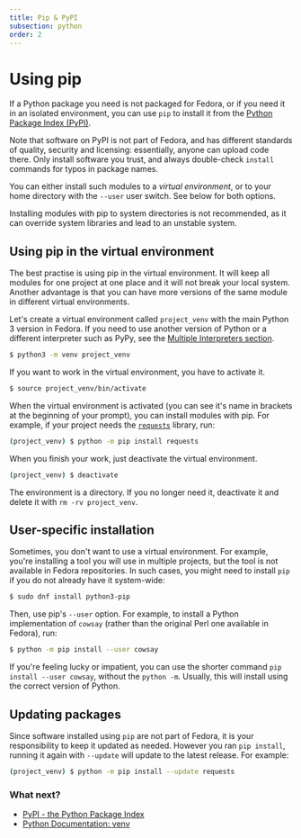 ```yaml
---
title: Pip & PyPI
subsection: python
order: 2
---
```


# Using pip

If a Python package you need is not packaged for Fedora,
or if you need it in an isolated environment,
you can use `pip` to install it from the [Python Package Index (PyPI)](https://pypi.python.org/).

Note that software on PyPI is not part of Fedora, and has different standards of quality, security and licensing: essentially, anyone can upload code there.
Only install software you trust, and always double-check `install` commands for typos in package names.

You can either install such modules to a *virtual environment*, or to your home directory with the `--user` user switch. See below for both options.

Installing modules with pip to system directories is not recommended, as it can override system libraries and lead to an unstable system.


## Using pip in the virtual environment

The best practise is using pip in the virtual environment. It will keep all modules for one project at one place and it will not break your local system. Another advantage is that you can have more versions of the same module in different virtual environments.

Let's create a virtual environment called `project_venv` with the main Python 3 version in Fedora.
If you need to use another version of Python or a different interpreter such as PyPy, see the [Multiple Interpreters section](https://developer.fedoraproject.org/tech/languages/python/multiple-pythons.html).

```bash
$ python3 -m venv project_venv
```

If you want to work in the virtual environment, you have to activate it.

```bash
$ source project_venv/bin/activate
```

When the virtual environment is activated (you can see it's name in brackets at the beginning of your prompt), you can install modules with pip.
For example, if your project needs the [`requests`](https://requests.readthedocs.io/en/master/) library, run:

```bash
(project_venv) $ python -m pip install requests
```

When you finish your work, just deactivate the virtual environment.

```bash
(project_venv) $ deactivate
```

The environment is a directory.
If you no longer need it, deactivate it and delete it with `rm -rv project_venv`.


## User-specific installation

Sometimes, you don't want to use a virtual environment.
For example, you're installing a tool you will use in multiple projects, but the tool is not available in Fedora repositories.
In such cases, you might need to install `pip` if you do not already have it system-wide:

```bash
$ sudo dnf install python3-pip
```

Then, use pip's `--user` option.
For example, to install a Python implementation of `cowsay` (rather than the original Perl one available in Fedora), run:

```bash
$ python -m pip install --user cowsay
```

If you're feeling lucky or impatient, you can use the shorter command `pip install --user cowsay`, without the `python -m`.
Usually, this will install using the correct version of Python.

## Updating packages

Since software installed using `pip` are not part of Fedora, it is your responsibility to keep it updated as needed.
However you ran `pip install`, running it again with `--update` will update to the latest release. For example:

```bash
(project_venv) $ python -m pip install --update requests
```


### What next?

 * [PyPI - the Python Package Index](https://pypi.python.org/)
 * [Python Documentation: venv](https://docs.python.org/3/library/venv.html#module-venv)
